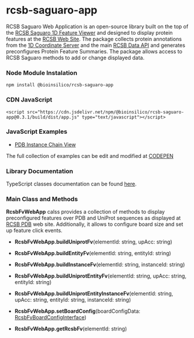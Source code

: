 # rcsb-saguaro-app

RCSB Saguaro Web Application is an open-source library built on the top of the [RCSB Saguaro 1D Feature Viewer](https://rcsb.github.io/rcsb-saguaro)
and designed to display protein features at the [RCSB Web Site](https://www.rcsb.org). The package collects protein annotations from the 
[1D Coordinate Server](https://1d-coordinates.rcsb.org) and the main [RCSB Data API](https://data.rcsb.org) and generates preconfigures Protein 
Feature Summaries. The package allows access to RCSB Saguaro methods to add or change displayed data. 

<!---
<div id="pfvSelect" ></div>  
<div id="pfv" ></div>
<script type="text/javascript" src="https://cdn.jsdelivr.net/npm/@bioinsilico/rcsb-saguaro-app@0.3.0/build/dist/app.js"></script>
<script type="text/javascript">RcsbFvWebApp.buildInstanceFv("pfv", "4Z35.A");</script>
--->

### Node Module Instalation
`npm install @bioinsilico/rcsb-saguaro-app`

### CDN JavaScript
`<script src="https://cdn.jsdelivr.net/npm/@bioinsilico/rcsb-saguaro-app@0.3.1/build/dist/app.js" type="text/javascript"></script>`

### JavaScript Examples
* [PDB Instance Chain View](https://rcsb.github.io/rcsb-saguaro-app/examples/instance.html)

The full collection of examples can be edit and modified at [CODEPEN](https://codepen.io/collection/XjrBRP?grid_type=list)

### Library Documentation
TypeScript classes documentation can be found [here](https://rcsb.github.io/rcsb-saguaro-app/globals.html).

### Main Class and Methods
**RcsbFvWebApp** calss provides a collection of methods to display preconfigured features over PDB and UniProt sequences 
as displayed at [RCSB PDB](https://www.rcsb.org) web site. Additionally, it allows to configure board size and set up feature 
click events. 

- **RcsbFvWebApp.buildUniprotFv**(elementId: string, upAcc: string)
- **RcsbFvWebApp.buildEntityFv**(elementId: string, entityId: string)
- **RcsbFvWebApp.buildInstanceFv**(elementId: string, instanceId: string)
- **RcsbFvWebApp.buildUniprotEntityFv**(elementId: string, upAcc: string, entityId: string)
- **RcsbFvWebApp.buildUniprotEntityInstanceFv**(elementId: string, upAcc: string, entityId: string, instanceId: string)

- **RcsbFvWebApp.setBoardConfig**(boardConfigData: [RcsbFvBoardConfigInterface](https://rcsb.github.io/rcsb-saguaro/interfaces/rcsbfvboardconfiginterface.html))
- **RcsbFvWebApp.getRcsbFv**(elementId: string)
